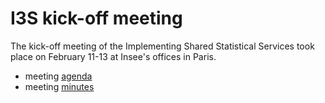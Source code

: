 # I3S kick-off meeting

The kick-off meeting of the Implementing Shared Statistical Services took place on February 11-13 at Insee's offices in Paris.

  - meeting [agenda](agenda.md)
  - meeting [minutes](minutes.md)

